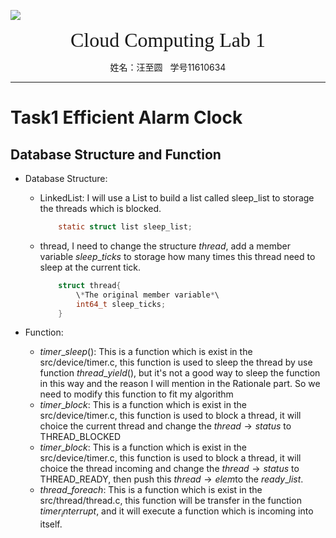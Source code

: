 ![](./The_Logo_Of_Sustc.png)

<center><font face="Source Code Variable" size="6">Cloud Computing Lab 1</font></center>
<p><center>姓名：汪至圆 &nbsp; 学号11610634</center></p>

****

#   Task1 Efficient Alarm Clock
##  Database Structure and Function
*   Database Structure:
    *   LinkedList: I will use a List to build a list called sleep_list to storage the threads which is blocked.
        ```C
            static struct list sleep_list;
        ```
    *   thread, I need to change the structure $thread$, add a member variable $sleep\_ticks$ to storage how many times this thread need to sleep at the current tick.
        ```C
            struct thread{
                \*The original member variable*\
                int64_t sleep_ticks;
            }
        ```

*   Function:
    *   $timer\_sleep()$: This is a function which is exist in the src/device/timer.c, this function is used to sleep the thread by use function $thread\_yield()$, but it's not a good way to sleep the function in this way and the reason I will mention in the Rationale part. So we need to modify this function to fit my algorithm
    *   $timer\_block$: This is a function which is exist in the src/device/timer.c, this function is used to block a thread, it will choice the current thread and change the $thread\rightarrow status$ to THREAD_BLOCKED
    *   $timer\_block$: This is a function which is exist in the src/device/timer.c, this function is used to block a thread, it will choice the thread incoming and change the $thread\rightarrow status$ to THREAD_READY, then push this $thread\rightarrow elem$to the $ready\_list$.
    *   $thread\_foreach$: This is a function which is exist in the src/thread/thread.c, this function will be transfer in the function $timer_interrupt$, and it will execute a function which is incoming into itself.